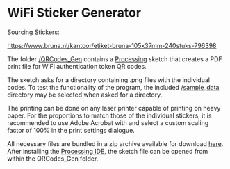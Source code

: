 # WiFi Sticker Generator

Sourcing Stickers:

https://www.bruna.nl/kantoor/etiket-bruna-105x37mm-240stuks-796398

The folder [/QRCodes_Gen](QRCodes_Gen/) contains a [Processing](https://processing.org/download) sketch that creates a PDF print file for WiFi authentication token QR codes.

The sketch asks for a directory containing .png files with the individual codes. To test the functionality of the program, the included [/sample_data](sample_data/) directory may be selected when asked for a directory.

The printing can be done on any laser printer capable of printing on heavy paper. For the proportions to match those of the individual stickers, it is recommended to use Adobe Acrobat with and select a custom scaling factor of 100% in the print settings dialogue.

All necessary files are bundled in a zip archive available for download [here](wifi_sticker_generator.zip). After installing the [Processing IDE](https://processing.org/download), the sketch file can be opened from within the QRCodes_Gen folder.
